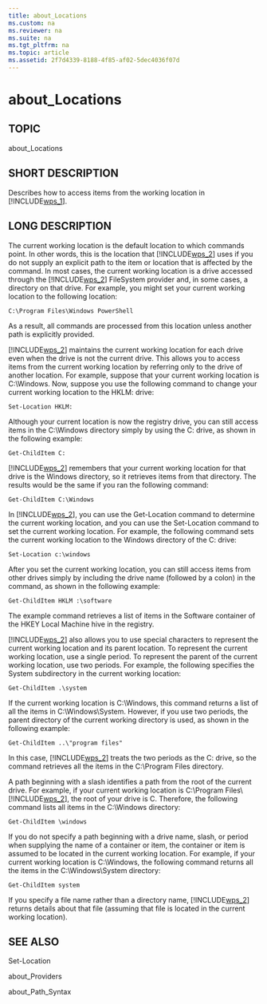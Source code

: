 ```yaml
---
title: about_Locations
ms.custom: na
ms.reviewer: na
ms.suite: na
ms.tgt_pltfrm: na
ms.topic: article
ms.assetid: 2f7d4339-8188-4f85-af02-5dec4036f07d
---
```

# about_Locations
## TOPIC  
 about\_Locations  
  
## SHORT DESCRIPTION  
 Describes how to access items from the working location in [!INCLUDE[wps_1](../Token/wps_1_md.md)].  
  
## LONG DESCRIPTION  
 The current working location is the default location to which commands point. In other words, this is the location that [!INCLUDE[wps_2](../Token/wps_2_md.md)] uses if you do not supply an explicit path to the item or location that is affected by the command. In most cases, the current working location is a drive accessed through the [!INCLUDE[wps_2](../Token/wps_2_md.md)] FileSystem provider and, in some cases, a directory on that drive. For example, you might set your current working location to the following location:  
  
```  
C:\Program Files\Windows PowerShell  
```  
  
 As a result, all commands are processed from this location unless another path is explicitly provided.  
  
 [!INCLUDE[wps_2](../Token/wps_2_md.md)] maintains the current working location for each drive even when the drive is not the current drive. This allows you to access items from the current working location by referring only to the drive of another location. For example, suppose that your current working location is C:\\Windows. Now, suppose you use the following command to change your current working location to the HKLM: drive:  
  
```  
Set-Location HKLM:  
```  
  
 Although your current location is now the registry drive, you can still access items in the C:\\Windows directory simply by using the C: drive, as shown in the following example:  
  
```  
Get-ChildItem C:  
```  
  
 [!INCLUDE[wps_2](../Token/wps_2_md.md)] remembers that your current working location for that drive is the Windows directory, so it retrieves items from that directory. The results would be the same if you ran the following command:  
  
```  
Get-ChildItem C:\Windows  
```  
  
 In [!INCLUDE[wps_2](../Token/wps_2_md.md)], you can use the Get\-Location command to determine the current working location, and you can use the Set\-Location command to set the current working location. For example, the following command sets the current working location to the Windows directory of the C: drive:  
  
```  
Set-Location c:\windows  
```  
  
 After you set the current working location, you can still access items from other drives simply by including the drive name \(followed by a colon\) in the command, as shown in the following example:  
  
```  
Get-ChildItem HKLM :\software  
```  
  
 The example command retrieves a list of items in the Software container of the HKEY Local Machine hive in the registry.  
  
 [!INCLUDE[wps_2](../Token/wps_2_md.md)] also allows you to use special characters to represent the current working location and its parent location. To represent the current working location, use a single period. To represent the parent of the current working location, use two periods. For example, the following specifies the System subdirectory in the current working location:  
  
```  
Get-ChildItem .\system  
```  
  
 If the current working location is C:\\Windows, this command returns a list of all the items in C:\\Windows\\System. However, if you use two periods, the parent directory of the current working directory is used, as shown in the following example:  
  
```  
Get-ChildItem ..\"program files"  
```  
  
 In this case, [!INCLUDE[wps_2](../Token/wps_2_md.md)] treats the two periods as the C: drive, so the command retrieves all the items in the C:\\Program Files directory.  
  
 A path beginning with a slash identifies a path from the root of the current drive. For example, if your current working location is C:\\Program Files\\[!INCLUDE[wps_2](../Token/wps_2_md.md)], the root of your drive is C. Therefore, the following command lists all items in the C:\\Windows directory:  
  
```  
Get-ChildItem \windows  
```  
  
 If you do not specify a path beginning with a drive name, slash, or period when supplying the name of a container or item, the container or item is assumed to be located in the current working location. For example, if your current working location is C:\\Windows, the following command returns all the items in the C:\\Windows\\System directory:  
  
```  
Get-ChildItem system  
```  
  
 If you specify a file name rather than a directory name, [!INCLUDE[wps_2](../Token/wps_2_md.md)] returns details about that file \(assuming that file is located in the current working location\).  
  
## SEE ALSO  
 Set\-Location  
  
 about\_Providers  
  
 about\_Path\_Syntax